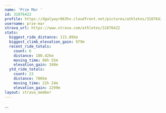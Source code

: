 ```yaml
---
name: 'Prze Mar '
id: 31876422
profile: https://dgalywyr863hv.cloudfront.net/pictures/athletes/31876422/22548952/3/large.jpg
username: prze-mar
strava_url: https://www.strava.com/athletes/31876422
stats:
  biggest_ride_distance: 115.89km
  biggest_climb_elevation_gain: 979m
  recent_ride_totals:
    count: 6
    distance: 180.42km
    moving_time: 06h 55m
    elevation_gain: 348m
  ytd_ride_totals:
    count: 23
    distance: 706km
    moving_time: 22h 24m
    elevation_gain: 2299m
layout: strava_member
--- 
```

...
